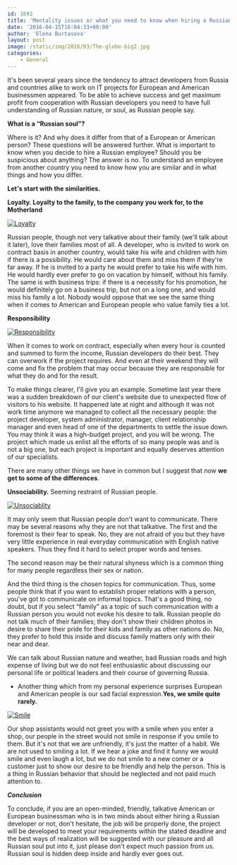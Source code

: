 ```yaml
---
id: 1692
title: 'Mentality issues or what you need to know when hiring a Russian developer'
date: '2016-04-15T16:04:33+08:00'
author: 'Elena Burtasova'
layout: post
image: /static/img/2016/03/The-globe-big2.jpg
categories:
    - General
---
```


It's been several years since the tendency to attract developers from Russia and countries alike to work on IT projects for European and American businessmen appeared. To be able to achieve success and get maximum profit from cooperation with Russian developers you need to have full understanding of Russian nature, or soul, as Russian people say.

**What is a “Russian soul”?**

Where is it? And why does it differ from that of a European or American person? These questions will be answered further.
What is important to know when you decide to hire a Russian employee? Should you be suspicious about anything? The answer is no.
To understand an employee from another country you need to know how you are similar and in what things and how you differ.

**Let's start with the similarities.**

**Loyalty. Loyalty to the family, to the company you work for, to the Motherland**

[![Loyalty](/static/img/2016/03/Loyalty-300x225.jpg)](/static/img/2016/03/Loyalty.jpg)

Russian people, though not very talkative about their family (we'll talk about it later), love their families most of all. A developer, who is invited to work on contract basis in another country, would take his wife and children with him if there is a possibility. He would care about them and miss them if they're far away. If he is invited to a party he would prefer to take his wife with him. He would hardly ever prefer to go on vacation by himself, without his family. The same is with business trips: if there is a necessity for his promotion, he would definitely go on a business trip, but not on a long one, and would miss his family a lot.
Nobody would oppose that we see the same thing when it comes to American and European people who value family ties a lot.

**Responsibility**

[![Responsibility](/static/img/2016/03/Responsibility-300x259.jpg)](/static/img/2016/03/Responsibility.jpg)

When it comes to work on contract, especially when every hour is counted and summed to form the income, Russian developers do their best. They can overwork if the project requires. And even at their weekend they will come and fix the problem that may occur because they are responsible for what they do and for the result.

To make things clearer, I'll give you an example. Sometime last year there was a sudden breakdown of our client's website due to unexpected flow of visitors to his website. It happened late at night and although it was not work time anymore we managed to collect all the necessary people: the project developer, system administrator, manager, client relationship manager and even head of one of the departments to settle the issue down. You may think it was a high-budget project, and you will be wrong. The project which made us enlist all the efforts of so many people was and is not a big one, but each project is important and equally deserves attention of our specialists.

There are many other things we have in common but I suggest that now **we get to some of the differences**.

**Unsociability.** Seeming restraint of Russian people.

[![Unsociablity](/static/img/2016/03/Unsociablity-300x300.jpg)](/static/img/2016/03/Unsociablity.jpg)

It may only seem that Russian people don't want to communicate. There may be several reasons why they are not that talkative.
The first and the foremost is their fear to speak. No, they are not afraid of you but they have very little experience in real everyday communication with English native speakers. Thus they find it hard to select proper words and tenses.

The second reason may be their natural shyness which is a common thing for many people regardless their sex or nation.

And the third thing is the chosen topics for communication. Thus, some people think that if you want to establish proper relations with a person, you've got to communicate on informal topics. That's a good thing, no doubt, but if you select “family” as a topic of such communication with a Russian person you would not evoke his desire to talk. Russian people do not talk much of their families; they don't show their children photos in desire to share their pride for their kids and family as other nations do. No, they prefer to hold this inside and discuss family matters only with their near and dear.

We can talk about Russian nature and weather, bad Russian roads and high expense of living but we do not feel enthusiastic about discussing our personal life or political leaders and their course of governing Russia.

- Another thing which from my personal experience surprises European and American people is our sad facial expression.**Yes, we smile quite rarely.**

[![Smile](/static/img/2016/03/Smile-300x300.png)](/static/img/2016/03/Smile.png)

Our shop assistants would not greet you with a smile when you enter a shop, our people in the street would not smile in response if you smile to them. But it's not that we are unfriendly, it's just the matter of a habit. We are not used to smiling a lot. If we hear a joke and find it funny we would smile and even laugh a lot, but we do not smile to a new comer or a customer just to show our desire to be friendly and help the person. This is a thing in Russian behavior that should be neglected and not paid much attention to.

***Conclusion***

To conclude, if you are an open-minded, friendly, talkative American or European businessman who is in two minds about either hiring a Russian developer or not, don't hesitate, the job will be properly done, the project will be developed to meet your requirements within the stated deadline and the best ways of realization will be suggested with our pleasure and all Russian soul put into it, just please don't expect much passion from us. Russian soul is hidden deep inside and hardly ever goes out.
